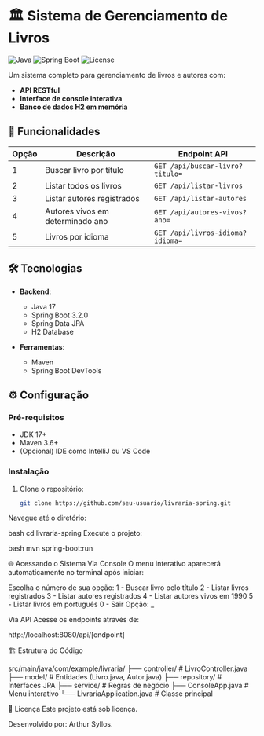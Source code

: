 # 🏛️ Sistema de Gerenciamento de Livros

![Java](https://img.shields.io/badge/Java-17%2B-blue)
![Spring Boot](https://img.shields.io/badge/Spring%20Boot-3.2.0-green)
![License](https://img.shields.io/badge/License-MIT-yellow)

Um sistema completo para gerenciamento de livros e autores com:
- **API RESTful** 
- **Interface de console interativa**
- **Banco de dados H2 em memória**

## 🚀 Funcionalidades

| Opção | Descrição                                  | Endpoint API                     |
|-------|-------------------------------------------|----------------------------------|
| 1     | Buscar livro por título                   | `GET /api/buscar-livro?titulo=`  |
| 2     | Listar todos os livros                    | `GET /api/listar-livros`         |
| 3     | Listar autores registrados                | `GET /api/listar-autores`        |
| 4     | Autores vivos em determinado ano          | `GET /api/autores-vivos?ano=`    |
| 5     | Livros por idioma                         | `GET /api/livros-idioma?idioma=` |

## 🛠️ Tecnologias

- **Backend**:
  - Java 17
  - Spring Boot 3.2.0
  - Spring Data JPA
  - H2 Database

- **Ferramentas**:
  - Maven
  - Spring Boot DevTools

## ⚙️ Configuração

### Pré-requisitos
- JDK 17+
- Maven 3.6+
- (Opcional) IDE como IntelliJ ou VS Code

### Instalação
1. Clone o repositório:
   ```bash
   git clone https://github.com/seu-usuario/livraria-spring.git
Navegue até o diretório:

bash
cd livraria-spring
Execute o projeto:

bash
mvn spring-boot:run

🌐 Acessando o Sistema
Via Console
O menu interativo aparecerá automaticamente no terminal após iniciar:

Escolha o número de sua opção:
1 - Buscar livro pelo título
2 - Listar livros registrados
3 - Listar autores registrados
4 - Listar autores vivos em 1990
5 - Listar livros em português
0 - Sair
Opção: _

Via API
Acesse os endpoints através de:

http://localhost:8080/api/[endpoint]

🏗️ Estrutura do Código

src/main/java/com/example/livraria/
├── controller/       # LivroController.java
├── model/            # Entidades (Livro.java, Autor.java)
├── repository/       # Interfaces JPA
├── service/          # Regras de negócio
├── ConsoleApp.java   # Menu interativo
└── LivrariaApplication.java # Classe principal

📝 Licença
Este projeto está sob licença.

Desenvolvido por: Arthur Syllos.
